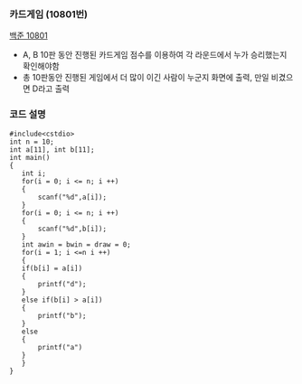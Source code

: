 ### 카드게임 (10801번)

[백준 10801](https://www.acmicpc.net/submit/10801)

* A, B 10판 동안 진행된 카드게임 점수를 이용하여 각 라운드에서 누가 승리했는지 확인해야함
* 총 10판동안 진행된 게임에서 더 많이 이긴 사람이 누군지 화면에 출력, 만일 비겼으면 D라고 출력

### 코드 설명

 ```
 #include<cstdio>
int n = 10;
int a[11], int b[11];
int main()
{
    int i;
    for(i = 0; i <= n; i ++)
    {
        scanf("%d",a[i]);
    }
    for(i = 0; i <= n; i ++)
    {
        scanf("%d",b[i]);
    }
    int awin = bwin = draw = 0;
    for(i = 1; i <=n i ++)
    {
    if(b[i] = a[i])
    {
        printf("d");
    }
    else if(b[i] > a[i])
    {
        printf("b");
    }
    else
    {
        printf("a")
    }
    }
}
 ```
